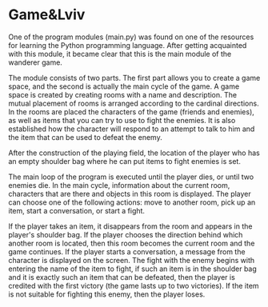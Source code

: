 # Game&Lviv

One of the program modules (main.py) was found on one of the resources for learning the Python programming language. After getting acquainted with this module, it became clear that this is the main module of the wanderer game.

The module consists of two parts. The first part allows you to create a game space, and the second is actually the main cycle of the game. A game space is created by creating rooms with a name and description. The mutual placement of rooms is arranged according to the cardinal directions. In the rooms are placed the characters of the game (friends and enemies), as well as items that you can try to use to fight the enemies. It is also established how the character will respond to an attempt to talk to him and the item that can be used to defeat the enemy.

After the construction of the playing field, the location of the player who has an empty shoulder bag where he can put items to fight enemies is set.

The main loop of the program is executed until the player dies, or until two enemies die. In the main cycle, information about the current room, characters that are there and objects in this room is displayed. The player can choose one of the following actions: move to another room, pick up an item, start a conversation, or start a fight.

If the player takes an item, it disappears from the room and appears in the player's shoulder bag. If the player chooses the direction behind which another room is located, then this room becomes the current room and the game continues. If the player starts a conversation, a message from the character is displayed on the screen. The fight with the enemy begins with entering the name of the item to fight, if such an item is in the shoulder bag and it is exactly such an item that can be defeated, then the player is credited with the first victory (the game lasts up to two victories). If the item is not suitable for fighting this enemy, then the player loses.
